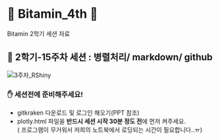 # :tangerine: Bitamin_4th :tangerine:
Bitamin 2학기 세션 자료

## :tangerine: 2학기-15주차 세션 : 병렬처리/ markdown/ github <br>


![3주차_RShiny](https://user-images.githubusercontent.com/59464528/88047285-5cbd6f00-cb8c-11ea-9b7d-4f71da7f2f8d.png)


### :raised_hand: 세션전에 준비해주세요!
 - gitkraken 다운로드 및 로그인 해오기(PPT 참조)
 - plotly.html 파일을 **반드시 세션 시작 30분 정도 전**에 먼저 켜주세요. <br>
 ( 프로그램이 무거워서 저희의 노트북에서 로딩되는 시간이 필요합니다..ㅠ)
